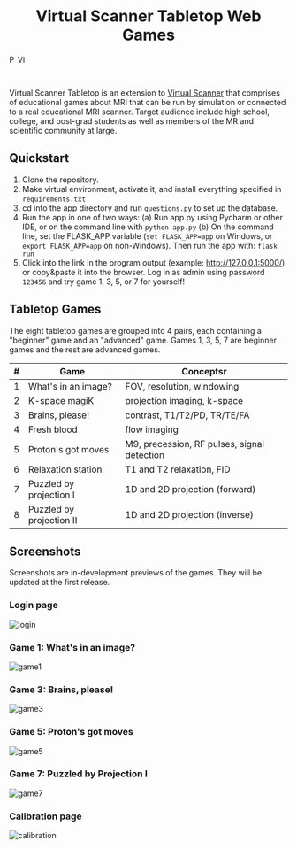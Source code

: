 <h1 align="center">Virtual Scanner Tabletop Web Games</h3>
<p float="left">
<img title="PyPulseq Badge" src="https://img.shields.io/badge/made%20using-pypulseq-brightgreen" height="15"><img title="Virtual Scanner Badge" src="https://img.shields.io/badge/made%20using-virtual--scanner-blue" height="15">
</p>
<br>

Virtual Scanner Tabletop is an extension to [Virtual Scanner](https://github.com/imr-framework/virtual-scanner/) that comprises of educational games about MRI that can be run by simulation or connected to a real educational MRI scanner. Target audience include high school, college, and post-grad students as well as members of the MR and scientific community at large.   

## Quickstart
1. Clone the repository.
2. Make virtual environment, activate it, and install everything specified in `requirements.txt`
3. cd into the app directory and run `questions.py` to set up the database.
4. Run the app in one of two ways:
   (a) Run app.py using Pycharm or other IDE, or on the command line with `python app.py`
   (b) On the command line, set the FLASK_APP variable (`set FLASK_APP=app` on Windows, or `export FLASK_APP=app` on non-Windows). Then run the app with: `flask run`
5. Click into the link in the program output (example: http://127.0.0.1:5000/) or copy&paste it into the browser. Log in as admin using password `123456` and try game 1, 3, 5, or 7 for yourself! 

## Tabletop Games
The eight tabletop games are grouped into 4 pairs, each containing a "beginner" game and an "advanced" game. 
Games 1, 3, 5, 7 are beginner games and the rest are advanced games. 

| # | Game          | Conceptsr |
| --- | ------------- | ------------- |
| 1 | What's in an image?      | FOV, resolution, windowing  |
| 2 | K-space magiK            | projection imaging, k-space  |
| 3 | Brains, please!          | contrast, T1/T2/PD, TR/TE/FA | 
| 4 | Fresh blood              | flow imaging |
| 5 | Proton's got moves       | M9, precession, RF pulses, signal detection | 
| 6 | Relaxation station       | T1 and T2 relaxation, FID | 
| 7 | Puzzled by projection I  | 1D and 2D projection (forward) |
| 8 | Puzzled by projection II | 1D and 2D projection (inverse)|

## Screenshots 
Screenshots are in-development previews of the games. They will be updated at the first release. 

### Login page
![login](https://user-images.githubusercontent.com/31249056/182999188-e8d9fca7-fd88-4c3a-9077-a3a264a22526.png)

### Game 1: What's in an image?
![game1](https://user-images.githubusercontent.com/31249056/182999206-9d6b72dc-ecb1-46be-b69d-96f6066e7c3e.png)

### Game 3: Brains, please!
![game3](https://user-images.githubusercontent.com/31249056/183000184-f444908d-5611-49cc-b616-c94e85421724.png)

### Game 5: Proton's got moves
![game5](https://user-images.githubusercontent.com/31249056/183000235-c765a29a-6dac-4dde-9bd0-64d5f732d566.png)

### Game 7: Puzzled by Projection I 
![game7](https://user-images.githubusercontent.com/31249056/183000280-cf68ab66-9e95-4a2a-b81c-de64d2136656.png)

### Calibration page
![calibration](https://user-images.githubusercontent.com/31249056/182999173-256f1fc9-5fb9-4ddc-8463-cbcdd4453405.png)


